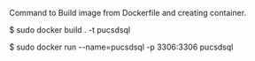 Command to Build image from Dockerfile and creating container.

$ sudo docker build . -t pucsdsql

$ sudo docker run --name=pucsdsql -p 3306:3306 pucsdsql

